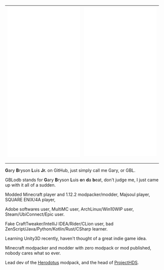 | <img alt="🦑" width="400px" src="https://github.com/GBLodb/GBLodb/raw/master/metrics.svg">|<img alt="🦑" width="400px" src="https://raw.githubusercontent.com/GBLodb/GBLodb/master/metrics.additional.svg">|
| ------------- |  ------------- | 

---

**G**ary **B**ryson **L**uis **Jr.** on GitHub, just simply call me Gary, or GBL.

GBLodb stands for **G**ary **B**ryson **L**uis **o**n **d**a **b**eat, don't judge me, I just came up with it all of a sudden.

Modded Minecraft player and 1.12.2 modpacker/modder, Majsoul player, SQUARE ENIX/4A player,

Adobe softwares user, MultiMC user, ArchLinux/Win10WIP user, Steam/UbiConnect/Epic user.

Fake CraftTweaker/IntelliJ IDEA/Rider/CLion user, bad ZenScript/Java/Python/Kotlin/Rust/CSharp learner.

Learning Unity3D recently, haven't thought of a great indie game idea.

Minecraft modpacker and modder with zero modpack or mod published, nobody cares what so ever.

Lead dev of the [Herodotus](https://github.com/ProjectHDS/Herodotus) modpack, and the head of [ProjectHDS](https://github.com/ProjectHDS).
